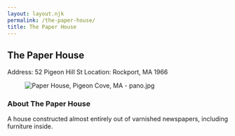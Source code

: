 ```yaml
---
layout: layout.njk
permalink: /the-paper-house/
title: The Paper House
---
```


<article class="attraction-detail container">
  <h2>The Paper House</h2>
  <div class="attraction-meta">
    <span class="address">Address: 52 Pigeon Hill St</span>
    <span class="location">Location: Rockport, MA 1966</span>
  </div>
  <figure class="attraction-image">
    <img src="https://upload.wikimedia.org/wikipedia/commons/9/99/Paper_House%2C_Pigeon_Cove%2C_MA_-_pano.jpg?v=1743942693845" alt="Paper House, Pigeon Cove, MA - pano.jpg" loading="lazy">
  </figure>
  <div class="attraction-description">
    <h3>About The Paper House</h3>
    <p>A house constructed almost entirely out of varnished newspapers, including furniture inside.</p>
  </div>
  
</article>